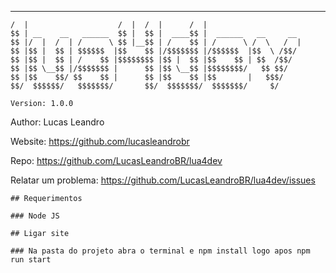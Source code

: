 ---

    /  |                    /  |  /  |      /  |
    $$ | __    __   ______  $$ |  $$ |  ____$$ |  ______   __     __
    $$ |/  |  /  | /      \ $$ |__$$ | /    $$ | /      \ /  \   /  |
    $$ |$$ |  $$ | $$$$$$  |$$    $$ |/$$$$$$$ |/$$$$$$  |$$  \ /$$/
    $$ |$$ |  $$ | /    $$ |$$$$$$$$ |$$ |  $$ |$$    $$ | $$  /$$/
    $$ |$$ \__$$ |/$$$$$$$ |      $$ |$$ \__$$ |$$$$$$$$/   $$ $$/
    $$ |$$    $$/ $$    $$ |      $$ |$$    $$ |$$       |   $$$/
    $$/  $$$$$$/   $$$$$$$/       $$/  $$$$$$$/  $$$$$$$/     $/

    Version: 1.0.0

Author: Lucas Leandro

Website: https://github.com/lucasleandrobr

Repo: https://github.com/LucasLeandroBR/lua4dev

Relatar um problema: https://github.com/LucasLeandroBR/lua4dev/issues

    ## Requerimentos

    ### Node JS

    ## Ligar site

    ### Na pasta do projeto abra o terminal e npm install logo apos npm run start
